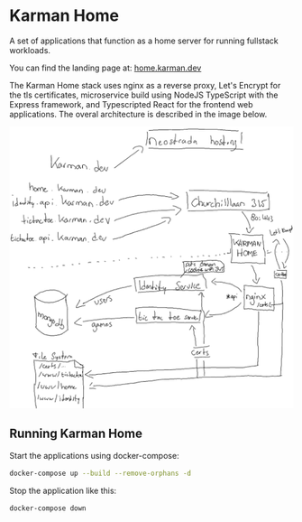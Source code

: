 # Karman Home
A set of applications that function as a home server for running fullstack workloads.

You can find the landing page at: [home.karman.dev](https://home.karman.dev)

The Karman Home stack uses nginx as a reverse proxy, Let's Encrypt for the tls certificates, microservice build using NodeJS TypeScript with the Express framework, and Typescripted React for the frontend web applications. The overal architecture is described in the image below.

![Architecture](architecture.png)

## Running Karman Home
Start the applications using docker-compose:
```bash
docker-compose up --build --remove-orphans -d
```

Stop the application like this:
```bash
docker-compose down
```